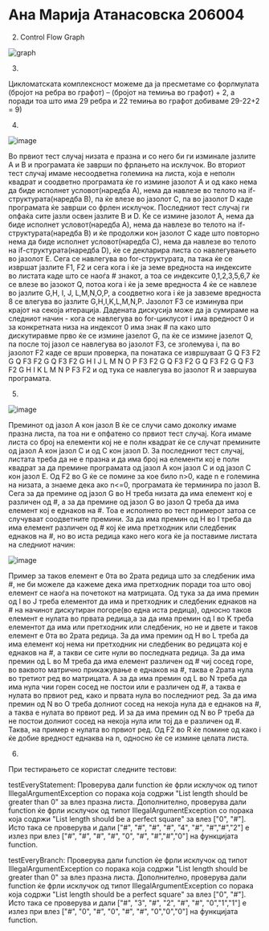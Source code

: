 # Ана Марија Атанасовска 206004

2. Control Flow Graph

![graph](https://user-images.githubusercontent.com/86167204/170261819-07d28299-9fb9-497c-8207-fa49c76ba3f5.png)

3. 
Цикломатската комплексност можеме да ја пресметаме со форлмулата (бројот на ребра во графот) – (бројот на темиња во графот) + 2, а поради тоа што има 29 ребра и 22 темиња во графот добиваме 29-22+2 = 9) 

4. 
![image](https://user-images.githubusercontent.com/86167204/170672551-5f3e5359-18b5-4c67-abe5-559e77e62932.png)

Во првиот тест случај низата е празна и со него би ги изминале јазлите A и B и програмата ќе заврши по фрлањето на исклучок. Во вториот тест случај имаме несоодветна големина на листа, која е неполн квадрат и соодветно програмата ќе го измине јазолот А и од како нема да биде исполнет условот(наредба A), нема да навлезе во телото на if-структурата(наредба В), па ќе влезе во јазолот С, па во јазолот D каде програмата ќе заврши со фрлен исклучок. Последниот тест случај ги опфаќа сите јазли освен јазлите В и D.  Ќе се измине јазолот А, нема да биде исполнет условот(наредба A), нема да навлезе во телото на if-структурата(наредба В) и ќе продолжи кон јазолот С каде што повторно нема да биде исполнет условот(наредба С), нема да навлезе во телото на if-структурата(наредба D), ќе се декларира листа со навлегувањето во јазолот Е. Сега се навлегува во for-структурата, па така ќе се извршат јазлите F1, F2 и сега кога i ќе ја земе вредноста на индексите во листата каде што се наоѓа # знакот, а тоа се индексите 0,1,2,3,5,6,7 ќе се влезе во јазокот Q, потоа кога i ќе ја земе вредноста 4 ќе се навлезе во јазлите G,H, I, J, L,M,N,O,P, а соодветно кога i ќе ја завземе вредноста 8 се влегува во јазлите G,H,I,K,L,M,N,P. Јазолот F3 се изминува при крајот на секоја итерација. Дадената дискусија може да ја сумираме на следниот начин - кога се навлегува во for-циклусот i има вредност 0 и за конкретната низа на индексот 0 има знак # па како што дискутиравме прво ќе се измине јазелот G, па ќе се измине јазелот Q, па после тој јазол се навлегува во јазолот F3, се зголемува i, па во јазолот F2 каде се врши проверка, па понатака се извршуваат G Q F3 F2 G Q F3 F2 G Q F3 F2 G H  I  J  L M N O P F3 F2 G Q F3 F2 G Q F3 F2 G Q F3 F2 G H I K L M N P F3 F2 и од тука се навлегува во јазолот R и завршува програмата. 

5. 
![image](https://user-images.githubusercontent.com/86167204/170673041-785689cd-9c55-4f30-9884-042725b40477.png)

Преминот од јазол А кон јазол B ќе се случи само доколку имаме празна листа, па тоа ни е опфатено со првиот тест случај. Кога имаме листа со број на елементи кој не е полн квадрат ќе се случат премините од јазол А кон јазол С и од С кон јазол D. За последниот тест случај, листата треба да не е празна и да има број на елементи кој е полн квадрат за да премине програмата од јазол А кон јазол С и од јазол С кон јазол E. Од F2 во G ќе се помине за кое било n>0, каде n е големина на низата, а знаеме дека ако n<=0, програмата ќе терминира по јазол B. Сега за да премине од јазол G во H треба низата да има елемент кој е различен од #, а за да премине од јазол G во јазол Q треба да има елемент кој е еднаков на #. Тоа е исполнето во тест примерот затоа се случуваат соодветните премини. За да има премин од H во I треба да има елемент различен од # кој ќе има претходник или следбеник еднаков на #, но во иста редица како него кога ќе ја поставиме листата на следниот начин:

![image](https://user-images.githubusercontent.com/86167204/171653443-f44440a9-0501-44a2-871c-7d1ec1dc02f5.png)


Пример за таков елемент е 0та во 2рата редица што за следбеник има #, не би можеле да кажеме дека има претходник поради тоа што овој елемент се наоѓа на почетокот на матрицата. Од тука за да има премин од I во J треба елементот да има и претходник и следбеник еднаков на # на начинот дискутиран погоре(во една иста редица), односно таков елемент е нулата во првата редица,а за да има премин од  I во K треба елементот да има или претходник или следбеник, но не и двете и таков елемент е 0та во 2рата редица.  За да има премин од H во L треба да има елемент кој нема ни претходник ни следбеник во редицата кој е еднаков на #, а такви се сите нули во последната редица. За да има премин од L во М треба да има елемент различен од # чиј сосед горе, во ваквото матрично прикажување е еднаков на #, таква е 2рата нула во третиот ред во матрицата. А за да има премин од L во N треба да има нула чии горен сосед не постои или е различен од #, a таква е нулата во првиот ред, како и првата нула во последниот ред. За да има премин од N во О треба долниот сосед на некоја нула да е еднаков на #, а таква е нулата во првиот ред. И за да има премин од N во P треба да не постои долниот сосед на некоја нула или тој да е различен од #. Таква, на пример е нулата во првиот ред. Од F2 во R ќе помине од како i ќе добие вредност еднаква на n, односно ќе се измине целата листа.

6. 
При тестирањето се користат следните тестови:


testEveryStatement:
Проверува дали function ќе фрли исклучок од типот IllegalArgumentException со порака која содржи "List length should be greater than 0" за влез празна листа. Дополнително, проверува дали function ќе фрли исклучок од типот IllegalArgumentException со порака која содржи "List length should be a perfect square" за влез ["0", "#"]. Исто така се проверува и дали ["#", "#", "#", "#", "4", "#", "#","#","2"] е излез при влез ["#", "#", "#", "#", "0", "#", "#","#","0"] на функцијата function.


testEveryBranch:
Проверува дали function ќе фрли исклучок од типот IllegalArgumentException со порака која содржи "List length should be greater than 0" за влез празна листа. Дополнително, проверува дали function ќе фрли исклучок од типот IllegalArgumentException со порака која содржи "List length should be a perfect square" за влез ["0", "#"]. Исто така се проверува и дали ["#", "3", "#", "2", "#", "#", "0","1","1"] е излез при влез ["#", "0", "#", "0", "#", "#", "0","0","0"] на функцијата function.

